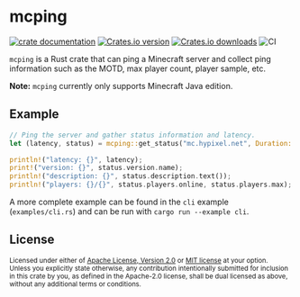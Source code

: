 # mcping

[![crate documentation](https://docs.rs/mcping/badge.svg)](https://docs.rs/mcping)
[![Crates.io version](https://img.shields.io/crates/v/mcping.svg)](https://crates.io/crates/mcping)
[![Crates.io downloads](https://img.shields.io/crates/d/mcping.svg)](https://crates.io/crates/mcping)
![CI](https://github.com/Scetch/mcping/workflows/CI/badge.svg)

`mcping` is a Rust crate that can ping a Minecraft server and collect ping information such as the MOTD, max player count, player sample, etc.

**Note:** `mcping` currently only supports Minecraft Java edition.

## Example

```rust
// Ping the server and gather status information and latency.
let (latency, status) = mcping::get_status("mc.hypixel.net", Duration::from_secs(10))?;

println!("latency: {}", latency);
print!("version: {}", status.version.name);
println!("description: {}", status.description.text());
println!("players: {}/{}", status.players.online, status.players.max);
```

A more complete example can be found in the `cli` example (`examples/cli.rs`) and can be run with `cargo run --example cli`.

## License

<sup>
Licensed under either of <a href="LICENSE-APACHE">Apache License, Version
2.0</a> or <a href="LICENSE-MIT">MIT license</a> at your option.
</sup>

<br>

<sub>
Unless you explicitly state otherwise, any contribution intentionally submitted
for inclusion in this crate by you, as defined in the Apache-2.0 license, shall
be dual licensed as above, without any additional terms or conditions.
</sub>
